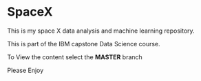 # SpaceX

This is my space X data analysis and machine learning repository.


This is part of the IBM capstone Data Science course.

To View the content select the **MASTER** branch

Please Enjoy
